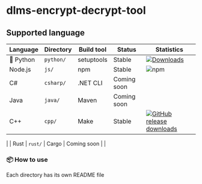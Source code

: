 # dlms-encrypt-decrypt-tool

## Supported language

|  Language  | Directory |   Build tool   |   Status    |  Statistics                                            |
|------------|-----------|----------------|-------------|--------------------------------------------------------|
|🐍 Python   | `python/` | setuptools     |   Stable    | [![Downloads](https://pepy.tech/badge/dlms-crypto-tool)](https://pepy.tech/project/dlms-crypto-tool) |
| Node.js    | `js/`     | npm            |   Stable    | ![npm](https://img.shields.io/npm/dt/dlms-crypto-tool) |
| C#         | `csharp/` | .NET CLI       | Coming soon |                                                        |
| Java       | `java/`   | Maven          | Coming soon |                                                        |
| C++        | `cpp/`    | Make           |   Stable    | [![GitHub release downloads](https://img.shields.io/github/downloads/ric-geek/dlms-encrypt-decrypt-tool/total)](https://github.com/ric-geek/dlms-encrypt-decrypt-tool/releases)
 |
| Rust       | `rust/`   | Cargo          | Coming soon |                                                        |

### 📦 How to use

Each directory has its own README file
